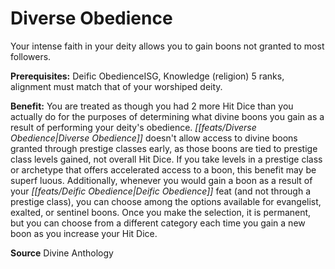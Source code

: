 ﻿---
cssclass: [feats]

---
# Diverse Obedience

Your intense faith in your deity allows you to gain boons not granted to most followers.

**Prerequisites:** Deific ObedienceISG, Knowledge (religion) 5 ranks, alignment must match that of your worshiped deity.

**Benefit:** You are treated as though you had 2 more Hit Dice than you actually do for the purposes of determining what divine boons you gain as a result of performing your deity's obedience. _[[feats/Diverse Obedience|Diverse Obedience]]_ doesn't allow access to divine boons granted through prestige classes early, as those boons are tied to prestige class levels gained, not overall Hit Dice. If you take levels in a prestige class or archetype that offers accelerated access to a boon, this benefit may be superf luous. Additionally, whenever you would gain a boon as a result of your _[[feats/Deific Obedience|Deific Obedience]]_ feat (and not through a prestige class), you can choose among the options available for evangelist, exalted, or sentinel boons. Once you make the selection, it is permanent, but you can choose from a different category each time you gain a new boon as you increase your Hit Dice.

**Source** Divine Anthology